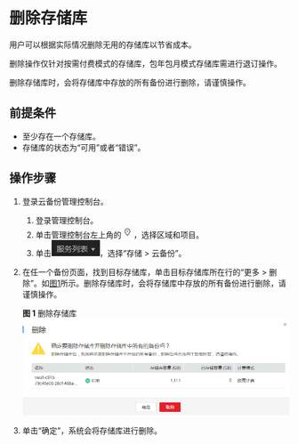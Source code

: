 # 删除存储库<a name="cbr_03_0003"></a>

用户可以根据实际情况删除无用的存储库以节省成本。

删除操作仅针对按需付费模式的存储库，包年包月模式存储库需进行退订操作。

删除存储库时，会将存储库中存放的所有备份进行删除，请谨慎操作。

## 前提条件<a name="section17298602104539"></a>

-   至少存在一个存储库。
-   存储库的状态为“可用”或者“错误”。

## 操作步骤<a name="section208401320145410"></a>

1.  登录云备份管理控制台。
    1.  登录管理控制台。
    2.  单击管理控制台左上角的![](figures/icon-region.png)，选择区域和项目。
    3.  单击![](figures/icon-list.png)，选择“存储 \> 云备份”。

2.  在任一个备份页面，找到目标存储库，单击目标存储库所在行的“更多 \> 删除”。如[图1](#fig67842014205811)所示。删除存储库时，会将存储库中存放的所有备份进行删除，请谨慎操作。

    **图 1**  删除存储库<a name="fig67842014205811"></a>  
    ![](figures/删除存储库.png "删除存储库")

3.  单击“确定”，系统会将存储库进行删除。

